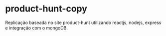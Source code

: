 # product-hunt-copy
Replicação baseada no site product-hunt utilizando reactjs, nodejs, express e integração com o mongoDB.
